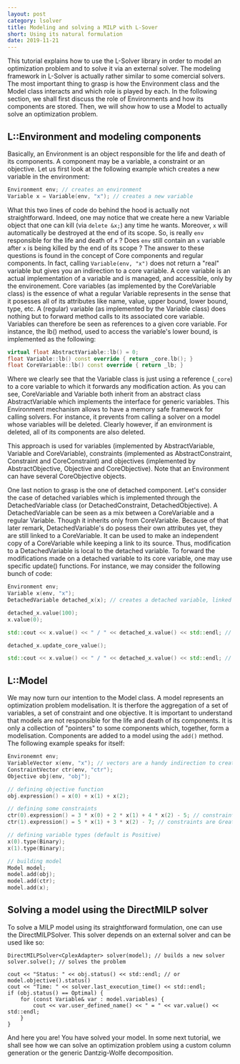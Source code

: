 ```yaml
---
layout: post
category: lsolver
title: Modeling and solving a MILP with L-Sover
short: Using its natural formulation
date: 2019-11-21
---
```


This tutorial explains how to use the L-Solver library in order to model an optimization problem and to solve it via an external solver. The modeling framework in L-Solver is actually rather similar to some comercial solvers. The most important thing to grasp is how the Environment class and the Model class interacts and which role is played by each. In the following section, we shall first discuss the role of Environments and how its components are stored. Then, we will show how to use a Model to actually solve an optimization problem.

## L::Environment and modeling components

Basically, an Environment is an object responsible for the life and death of its components. A component may be a variable, a constraint or an objective. Let us first look at the following example which creates a new variable in the environment:

```c++
Environment env; // creates an environment
Variable x = Variable(env, "x"); // creates a new variable
```

What this two lines of code do behind the hood is actually not straightforward. Indeed, one may notice that we create here a new Variable object that one can kill (via `delete &x;`) any time he wants. Moreover, `x` will automatically be destroyed at the end of its scope. So, is really `env` responsible for the life and death of `x` ? Does `env` still contain an `x` variable after `x` is being killed by the end of its scope ? The answer to these questions is found in the concept of Core components and regular components. In fact, calling `Variable(env, "x")` does not return a "real" variable but gives you an indirection to a core variable. A core variable is an actual implementation of a variable and is managed, and accessible, only by the environement. Core variables (as implemented by the CoreVariable class) is the essence of what a regular Variable represents in the sense that it posesses all of its attributes like name, value, upper bound, lower bound, type, etc. A (regular) variable (as implemented by the Variable class) does nothing but to forward method calls to its associated core variable. Variables can therefore be seen as references to a given core variable. For instance, the lb() method, used to access the variable's lower bound, is implemented as the following:

```c++
virtual float AbstractVariable::lb() = 0;
float Variable::lb() const override { return _core.lb(); }
float CoreVariable::lb() const override { return _lb; }
```

Where we clearly see that the Variable class is just using a reference (`_core`) to a core variable to which it forwards any modification action. As you can see, CoreVariable and Variable both inherit from an abstract class AbstractVariable which implements the interface for generic variables. This Environment mechanism allows to have a memory safe framework for calling solvers. For instance, it prevents from calling a solver on a model whose variables will be deleted. Clearly however, if an environment is deleted, all of its components are also deleted.

This approach is used for variables (implemented by AbstractVariable, Variable and CoreVariable), constraints (implemented as AbstractConstraint, Constraint and CoreConstraint) and objectives (implemented by AbstractObjective, Objective and CoreObjective). Note that an Environment can have several CoreObjective objects.

One last notion to grasp is the one of detached component. Let's consider the case of detached variables which is implemented through the DetachedVariable class (or DetachedConstraint, DetachedObjective). A DetachedVariable can be seen as a mix between a CoreVariable and a regular Variable. Though it inherits only from CoreVariable. Because of that later remark, DetachedVariable's do posess their own attributes yet, they are still linked to a CoreVariable. It can be used to make an independent copy of a CoreVariable while keeping a link to its source. Thus, modification to a DetachedVariable is local to the detached variable. To forward the modifications made on a detached variable to its core variable, one may use specific update() functions. For instance, we may consider the following bunch of code:
```c++
Environment env;
Variable x(env, "x");
DetachedVariable detached_x(x); // creates a detached variable, linked to the core variable of regular variable x

detached_x.value(100);
x.value(0);

std::cout << x.value() << " / " << detached_x.value() << std::endl; // prints: "0 / 100"

detached_x.update_core_value();

std::cout << x.value() << " / " << detached_x.value() << std::endl; // prints: "100 / 100"
```

## L::Model

We may now turn our intention to the Model class. A model represents an optimization problem modelisation. It is therfore the aggregation of a set of variables, a set of constraint and one objective. It is important to understand that models are not responsible for the life and death of its components. It is only a collection of "pointers" to some components which, together, form a modelisation. Components are added to a model using the `add()` method. The following example speaks for itself:

```c++
Environemnt env;
VariableVector x(env, "x"); // vectors are a handy indirection to create several components
ConstraintVector ctr(env, "ctr");
Objective obj(env, "obj");

// defining objective function
obj.expression() = x(0) + x(1) + x(2);

// defining some constraints
ctr(0).expression() = 3 * x(0) + 2 * x(1) + 4 * x(2) - 5; // constraints are GreaterOrEqualTo zero by default
ctr(1).expression() = 5 * x(1) + 3 * x(2) - 7; // constraints are GreaterOrEqualTo zero by default

// defining variable types (default is Positive)
x(0).type(Binary);
x(1).type(Binary);

// building model
Model model;
model.add(obj);
model.add(ctr);
model.add(x);
```

## Solving a model using the DirectMILP solver

To solve a MILP model using its straightforward formulation, one can use the DirectMILPSolver. This solver depends on an external solver and can be used like so:

```
DirectMILPSolver<CplexAdapter> solver(model); // builds a new solver
solver.solve(); // solves the problem

cout << "Status: " << obj.status() << std::endl; // or model.objective().status()
cout << "Time: " << solver.last_execution_time() << std::endl;
if (obj.status() == Optimal) {
    for (const Variable& var : model.variables) {
        cout << var.user_defined_name() << " = " << var.value() << std::endl;
    }
}
```

And here you are! You have solved your model. In some next tutorial, we shall see how we can solve an optimization problem using a custom column generation or the generic Dantzig-Wolfe decomposition.